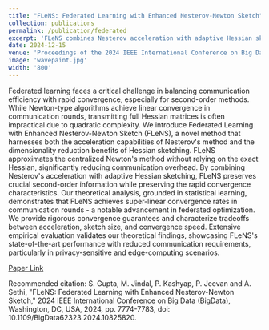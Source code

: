 ```yaml
---
title: "FLeNS: Federated Learning with Enhanced Nesterov-Newton Sketch"
collection: publications
permalink: /publication/federated
excerpt: 'FLeNS combines Nesterov acceleration with adaptive Hessian sketching to achieve super-linear convergence in federated learning while significantly reducing communication overhead.'
date: 2024-12-15
venue: 'Proceedings of the 2024 IEEE International Conference on Big Data (IEEE BigData), Washington, DC, USA'
image: 'wavepaint.jpg'
width: '800'
---
```


Federated learning faces a critical challenge in balancing communication efficiency with rapid convergence, especially for second-order methods. While Newton-type algorithms achieve linear convergence in communication rounds, transmitting full Hessian matrices is often impractical due to quadratic complexity. We introduce Federated Learning with Enhanced Nesterov-Newton Sketch (FLeNS), a novel method that harnesses both the acceleration capabilities of Nesterov's method and the dimensionality reduction benefits of Hessian sketching. FLeNS approximates the centralized Newton's method without relying on the exact Hessian, significantly reducing communication overhead. By combining Nesterov's acceleration with adaptive Hessian sketching, FLeNS preserves crucial second-order information while preserving the rapid convergence characteristics. Our theoretical analysis, grounded in statistical learning, demonstrates that FLeNS achieves super-linear convergence rates in communication rounds - a notable advancement in federated optimization. We provide rigorous convergence guarantees and characterize tradeoffs between acceleration, sketch size, and convergence speed. Extensive empirical evaluation validates our theoretical findings, showcasing FLeNS's state-of-the-art performance with reduced communication requirements, particularly in privacy-sensitive and edge-computing scenarios. 

[Paper Link](https://ieeexplore.ieee.org/abstract/document/10825820)

Recommended citation: S. Gupta, M. Jindal, P. Kashyap, P. Jeevan and A. Sethi, "FLeNS: Federated Learning with Enhanced Nesterov-Newton Sketch," 2024 IEEE International Conference on Big Data (BigData), Washington, DC, USA, 2024, pp. 7774-7783, doi: 10.1109/BigData62323.2024.10825820.